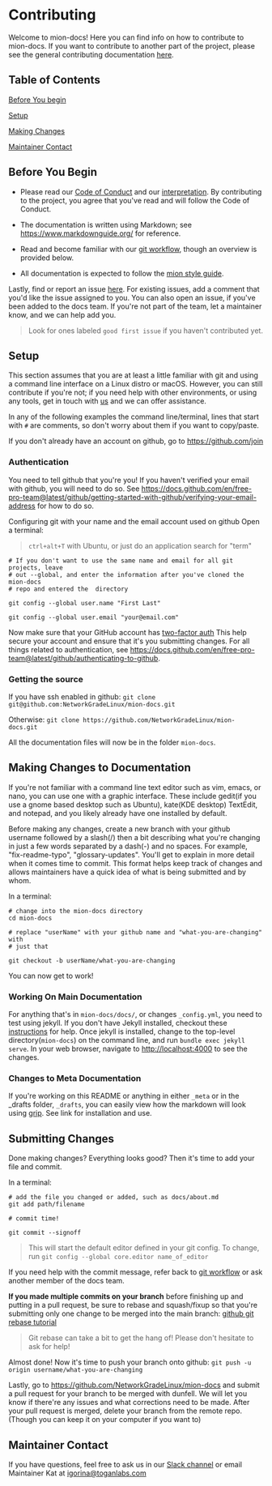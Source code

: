# Contributing

Welcome to mion-docs! Here you can find info on how to contribute to mion-docs.
If you want to contribute to another part of the project, please see the general
contributing documentation
[here](https://github.com/NetworkGradeLinux/mion/blob/dunfell/CONTRIBUTING.md).

## Table of Contents

[Before You begin](#before-you-begin)

[Setup](#setup)

[Making Changes](#making-changes-to-documentation)

[Maintainer Contact](#maintainer-contact)

## Before You Begin

* Please read our [Code of Conduct](docs/community/code-of-conduct.md)
and our [interpretation](docs/community/Coc-interpretation). By contributing to
the project, you agree that you've read and will follow the Code of Conduct.

* The documentation is written using Markdown; see <https://www.markdownguide.org/>
for reference.

* Read and become familiar with our [git workflow](_meta/git_commandments.md),
though an overview is provided below.

* All documentation is expected to follow the [mion style guide](_meta/style_guide.md).

Lastly, find or report an issue [here](https://github.com/NetworkGradeLinux/mion-docs/issues).
For existing issues, add a comment that you'd like the issue assigned to you.
You can also open an issue, if you've been added to the docs team.
If you're not part of the team, let a maintainer know, and we can help add you.

> Look for ones labeled `good first issue` if you haven't contributed yet.

## Setup

This section assumes that you are at least a little familiar with git and
using a command line interface on a Linux distro or macOS. However, you can
still contribute if you're not; if you need help with other environments, or
using any tools, get in touch with [us](#maintainer-contact) and we can
offer assistance.

In any of the following examples the command line/terminal, lines that start
with `#` are comments, so don't worry about them if you want to copy/paste.

If you don't already have an account on github, go to <https://github.com/join>

### Authentication

You need to tell github that you're you!
If you haven't verified your email with github, you will need to do so.
See <https://docs.github.com/en/free-pro-team@latest/github/getting-started-with-github/verifying-your-email-address>
for how to do so.

Configuring git with your name and the email account used on github
Open a terminal:

> `ctrl+alt+T` with Ubuntu, or just do an application search for "term"

```shell
# If you don't want to use the same name and email for all git projects, leave
# out --global, and enter the information after you've cloned the mion-docs
# repo and entered the  directory

git config --global user.name "First Last"

git config --global user.email "your@email.com"

```

Now make sure that your GitHub account has
[two-factor auth](https://GitHub.blog/2013-09-03-two-factor-authentication/)
This help secure your account and ensure that it's you submitting changes.
For all things related to
authentication, see
<https://docs.github.com/en/free-pro-team@latest/github/authenticating-to-github>.

### Getting the source

If you have ssh enabled in github:
`git clone git@github.com:NetworkGradeLinux/mion-docs.git`

Otherwise:
`git clone https://github.com/NetworkGradeLinux/mion-docs.git`

All the documentation files will now be in the folder `mion-docs`.

## Making Changes to Documentation

If you're not familiar with a command line text editor such as vim, emacs, or
nano, you can use one with a graphic interface. These include
gedit(if you use a gnome based desktop such as Ubuntu), kate(KDE desktop)
TextEdit, and notepad, and you likely already have one installed by default.

Before making any changes, create a new branch with your github username
followed by a slash(/) then a bit describing what you're changing in just a few
words separated by a dash(-) and no spaces. For example, "fix-readme-typo",
"glossary-updates". You'll get to explain in more detail when it comes time to
commit. This format helps keep track of changes and allows maintainers have a
quick idea of what is being submitted and by whom.

In a terminal:

```shell
# change into the mion-docs directory
cd mion-docs

# replace "userName" with your github name and "what-you-are-changing" with
# just that

git checkout -b userName/what-you-are-changing
```

You can now get to work!

### Working On Main Documentation

For anything that's in `mion-docs/docs/`, or changes `_config.yml`, you need
to test using jekyll. If you don't have Jekyll installed,
checkout these [instructions](https://jekyllrb.com/docs/installation/) for help.
Once jekyll is installed, change to the top-level directory(`mion-docs`) on
the command line, and run `bundle exec jekyll serve`. In your web browser,
navigate to <http://localhost:4000> to see the changes.

### Changes to Meta Documentation

If you're working on this README or anything in either `_meta` or in the
_drafts folder, `_drafts`, you can easily view how the markdown will look
using [grip](https://github.com/joeyespo/grip). See link for installation and
use.

## Submitting Changes

Done making changes? Everything looks good? Then it's time to add your file and
commit.

In a terminal:

```shell
# add the file you changed or added, such as docs/about.md
git add path/filename

# commit time!

git commit --signoff
```

> This will start the default editor defined in your git config. To change, run
`git config --global core.editor name_of_editor`

If you need help with the commit message, refer back to
[git workflow](_meta/git_commandments.md) or ask another member of the docs
team.

**If you made multiple commits on your branch** before finishing up and putting
in a pull request, be sure to rebase and squash/fixup so that you're submitting
only one change to be merged into the main branch:
[github git rebase tutorial](https://docs.github.com/en/free-pro-team@latest/github/using-git/using-git-rebase-on-the-command-line#pushing-rebased-code-to-github)
> Git rebase can take a bit to get the hang of! Please don't hesitate to ask for
help!

Almost done! Now it's time to push your branch onto github:
`git push -u origin username/what-you-are-changing`

Lastly, go to <https://github.com/NetworkGradeLinux/mion-docs> and submit a pull
request for your branch to be merged with dunfell. We will let you know if
there're any issues and what corrections need to be made. After your pull
request is merged, delete your branch from the remote repo. (Though you can keep
it on your computer if you want to)

## Maintainer Contact

If you have questions, feel free to ask us in our
[Slack channel](https://networkgradelinux.slack.com) or email Maintainer Kat
at igorina@toganlabs.com

